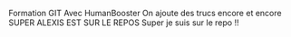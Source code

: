 Formation GIT
Avec HumanBooster
On ajoute des trucs encore et encore 
SUPER ALEXIS EST SUR LE REPOS
Super je suis sur le repo !!
